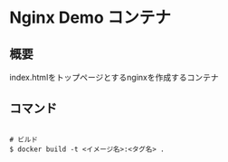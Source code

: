 # Nginx Demo コンテナ

## 概要

index.htmlをトップページとするnginxを作成するコンテナ

## コマンド

```[shell]

# ビルド
$ docker build -t <イメージ名>:<タグ名> .

```
